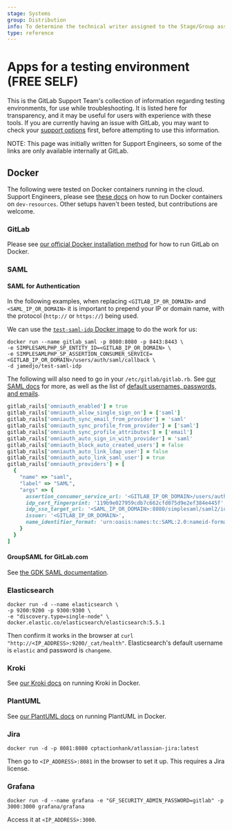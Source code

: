```yaml
---
stage: Systems
group: Distribution
info: To determine the technical writer assigned to the Stage/Group associated with this page, see https://about.gitlab.com/handbook/engineering/ux/technical-writing/#assignments
type: reference
---
```


# Apps for a testing environment **(FREE SELF)**

This is the GitLab Support Team's collection of information regarding testing environments,
for use while troubleshooting. It is listed here for transparency, and it may be useful
for users with experience with these tools. If you are currently having an issue with
GitLab, you may want to check your [support options](https://about.gitlab.com/support/)
first, before attempting to use this information.

NOTE:
This page was initially written for Support Engineers, so some of the links
are only available internally at GitLab.

## Docker

The following were tested on Docker containers running in the cloud. Support Engineers,
please see [these docs](https://gitlab.com/gitlab-com/dev-resources/tree/master/dev-resources#running-docker-containers)
on how to run Docker containers on `dev-resources`. Other setups haven't been tested,
but contributions are welcome.

### GitLab

Please see [our official Docker installation method](../../install/docker.md)
for how to run GitLab on Docker.

### SAML

#### SAML for Authentication

In the following examples, when replacing `<GITLAB_IP_OR_DOMAIN>` and `<SAML_IP_OR_DOMAIN>` it is important to prepend your IP or domain name, with the protocol (`http://` or `https://`) being used.

We can use the [`test-saml-idp` Docker image](https://hub.docker.com/r/jamedjo/test-saml-idp)
to do the work for us:

```shell
docker run --name gitlab_saml -p 8080:8080 -p 8443:8443 \
-e SIMPLESAMLPHP_SP_ENTITY_ID=<GITLAB_IP_OR_DOMAIN> \
-e SIMPLESAMLPHP_SP_ASSERTION_CONSUMER_SERVICE=<GITLAB_IP_OR_DOMAIN>/users/auth/saml/callback \
-d jamedjo/test-saml-idp
```

The following will also need to go in your `/etc/gitlab/gitlab.rb`. See [our SAML docs](../../integration/saml.md)
for more, as well as the list of [default usernames, passwords, and emails](https://hub.docker.com/r/jamedjo/test-saml-idp/#usage).

```ruby
gitlab_rails['omniauth_enabled'] = true
gitlab_rails['omniauth_allow_single_sign_on'] = ['saml']
gitlab_rails['omniauth_sync_email_from_provider'] = 'saml'
gitlab_rails['omniauth_sync_profile_from_provider'] = ['saml']
gitlab_rails['omniauth_sync_profile_attributes'] = ['email']
gitlab_rails['omniauth_auto_sign_in_with_provider'] = 'saml'
gitlab_rails['omniauth_block_auto_created_users'] = false
gitlab_rails['omniauth_auto_link_ldap_user'] = false
gitlab_rails['omniauth_auto_link_saml_user'] = true
gitlab_rails['omniauth_providers'] = [
  {
    "name" => "saml",
    "label" => "SAML",
    "args" => {
      assertion_consumer_service_url: '<GITLAB_IP_OR_DOMAIN>/users/auth/saml/callback',
      idp_cert_fingerprint: '119b9e027959cdb7c662cfd075d9e2ef384e445f',
      idp_sso_target_url: '<SAML_IP_OR_DOMAIN>:8080/simplesaml/saml2/idp/SSOService.php',
      issuer: '<GITLAB_IP_OR_DOMAIN>',
      name_identifier_format: 'urn:oasis:names:tc:SAML:2.0:nameid-format:persistent'
    }
  }
]
```

#### GroupSAML for GitLab.com

See [the GDK SAML documentation](https://gitlab.com/gitlab-org/gitlab-development-kit/blob/main/doc/howto/saml.md).

### Elasticsearch

```shell
docker run -d --name elasticsearch \
-p 9200:9200 -p 9300:9300 \
-e "discovery.type=single-node" \
docker.elastic.co/elasticsearch/elasticsearch:5.5.1
```

Then confirm it works in the browser at `curl "http://<IP_ADDRESS>:9200/_cat/health"`.
Elasticsearch's default username is `elastic` and password is `changeme`.

### Kroki

See [our Kroki docs](../integration/kroki.md#docker)
on running Kroki in Docker.

### PlantUML

See [our PlantUML docs](../integration/plantuml.md#docker)
on running PlantUML in Docker.

### Jira

```shell
docker run -d -p 8081:8080 cptactionhank/atlassian-jira:latest
```

Then go to `<IP_ADDRESS>:8081` in the browser to set it up. This requires a
Jira license.

### Grafana

```shell
docker run -d --name grafana -e "GF_SECURITY_ADMIN_PASSWORD=gitlab" -p 3000:3000 grafana/grafana
```

Access it at `<IP_ADDRESS>:3000`.
